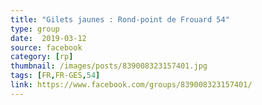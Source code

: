 ```yaml
---
title: "Gilets jaunes : Rond-point de Frouard 54"
type: group
date:  2019-03-12
source: facebook
category: [rp]
thumbnail: /images/posts/839008323157401.jpg
tags: [FR,FR-GES,54]
link: https://www.facebook.com/groups/839008323157401/
---
```

